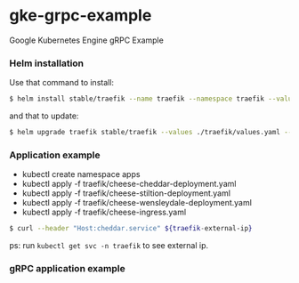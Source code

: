 # gke-grpc-example
Google Kubernetes Engine gRPC Example

### Helm installation

Use that command to install:
```bash
$ helm install stable/traefik --name traefik --namespace traefik --values ./traefik/values.yaml
```

and that to update:
```bash
$ helm upgrade traefik stable/traefik --values ./traefik/values.yaml --wait
```

### Application example

- kubectl create namespace apps
- kubectl apply -f traefik/cheese-cheddar-deployment.yaml
- kubectl apply -f traefik/cheese-stiltion-deployment.yaml
- kubectl apply -f traefik/cheese-wensleydale-deployment.yaml
- kubectl apply -f traefik/cheese-ingress.yaml

```bash
$ curl --header "Host:cheddar.service" ${traefik-external-ip}
```
ps: run `kubectl get svc -n traefik` to see external ip.


### gRPC application example

